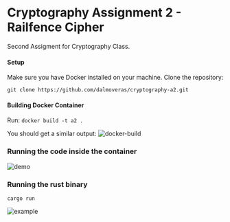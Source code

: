 # Cryptography Assignment 2 - Railfence Cipher
Second Assigment for Cryptography Class.

#### Setup
Make sure you have Docker installed on your machine.
Clone the repository:

```git clone https://github.com/dalmoveras/cryptography-a2.git```

#### Building Docker Container
Run: `docker build -t a2 .`

You should get a similar output:
![docker-build](https://github.com/dalmoveras/cryptography-a2/assets/125914597/788c76af-8897-49f1-b202-4b65e41b624c)

### Running the code inside the container

![demo](https://github.com/dalmoveras/cryptography-a2/assets/125914597/7dfb2864-0bf2-4927-8c3d-04ac71eeed4d)

### Running the rust binary
```
cargo run
```
![example](https://github.com/dalmoveras/cryptography-a2/assets/125914597/8525be4d-0b5a-4945-92dd-a4ff0093f296)
